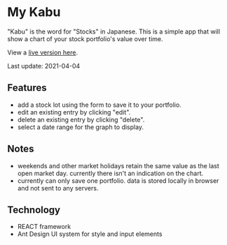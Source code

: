 # My Kabu

"Kabu" is the word for "Stocks" in Japanese. This is a simple app that will show a chart of your stock portfolio's value over time.

View a [live version here](https://mykabu.s3-us-west-1.amazonaws.com/index.html).

Last update: 2021-04-04

## Features

- add a stock lot using the form to save it to your portfolio.
- edit an existing entry by clicking "edit".
- delete an existing entry by clicking "delete".
- select a date range for the graph to display.

## Notes

- weekends and other market holidays retain the same value as the last open market day. currently there isn't an indication on the chart.
- currently can only save one portfolio. data is stored locally in browser and not sent to any servers.

## Technology

- REACT framework
- Ant Design UI system for style and input elements
